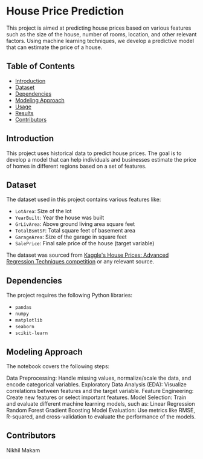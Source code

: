 # House Price Prediction

This project is aimed at predicting house prices based on various features such as the size of the house, number of rooms, location, and other relevant factors. Using machine learning techniques, we develop a predictive model that can estimate the price of a house.

## Table of Contents
- [Introduction](#introduction)
- [Dataset](#dataset)
- [Dependencies](#dependencies)
- [Modeling Approach](#modeling-approach)
- [Usage](#usage)
- [Results](#results)
- [Contributors](#contributors)

## Introduction
This project uses historical data to predict house prices. The goal is to develop a model that can help individuals and businesses estimate the price of homes in different regions based on a set of features.

## Dataset
The dataset used in this project contains various features like:
- `LotArea`: Size of the lot
- `YearBuilt`: Year the house was built
- `GrLivArea`: Above ground living area square feet
- `TotalBsmtSF`: Total square feet of basement area
- `GarageArea`: Size of the garage in square feet
- `SalePrice`: Final sale price of the house (target variable)

The dataset was sourced from [Kaggle's House Prices: Advanced Regression Techniques competition](https://www.kaggle.com/c/house-prices-advanced-regression-techniques) or any relevant source.

## Dependencies
The project requires the following Python libraries:
- `pandas`
- `numpy`
- `matplotlib`
- `seaborn`
- `scikit-learn`

## Modeling Approach
The notebook covers the following steps:

Data Preprocessing: Handle missing values, normalize/scale the data, and encode categorical variables.
Exploratory Data Analysis (EDA): Visualize correlations between features and the target variable.
Feature Engineering: Create new features or select important features.
Model Selection: Train and evaluate different machine learning models, such as:
Linear Regression
Random Forest
Gradient Boosting
Model Evaluation: Use metrics like RMSE, R-squared, and cross-validation to evaluate the performance of the models.

## Contributors
Nikhil Makam
